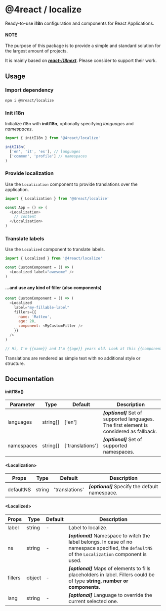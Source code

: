 # @4react / localize

Ready-to-use **i18n** configuration and components for React Applications.

#### NOTE
The purpose of this package is to provide a simple and standard solution for the largest amount of projects.

It is mainly based on [***react-i18next***](https://github.com/i18next/react-i18next). Please consider to support their work.

## Usage

### Import dependency

```
npm i @4react/localize
```

### Init i18n

Initialize i18n with **initI18n**, optionally specifying *languages* and *namespaces*.
```js
import { initI18n } from '@4react/localize'

initI18n(
  ['en', 'it', 'es'], // languages
  ['common', 'profile'] // namespaces
)
```

### Provide localization
Use the `Localization` component to provide translations over the application.
```js
import { Localization } from '@4react/localize'

const App = () => (
  <Localization>
    // content
  </Localization>
)
```

### Translate labels
Use the `Localized` component to translate labels.

```js
import { Localized } from '@4react/localize'

const CustomComponent = () => (
  <Localized label="awesome" />
)
```

#### ...and use any kind of filler (also components)

```js
const CustomComponent = () => (
  <Localized
    label="my-fillable-label"
    fillers={{
      name: 'Matteo',
      age: 28,
      component: <MyCustomFiller />
    }}
  />
)

// Hi, I'm {{name}} and I'm {{age}} years old. Look at this {{component}}!
```
Translations are rendered as simple text with no additional style or structure.

## Documentation

#### initI18n()

| Parameter | Type | Default | Description |
| --- | --- | --- | --- |
| languages | string[] | ['en'] | ***[optional]*** Set of supported languages. The first element is considered as fallback. |
| namespaces | string[] | ['translations'] | ***[optional]*** Set of supported namespaces. |

#### <Localization\>

| Props | Type | Default | Description |
| --- | --- | --- | --- |
| defaultNS | string | 'translations' | ***[optional]*** Specify the default namespace. |

#### <Localized\>

| Props | Type | Default | Description |
| --- | --- | --- | --- |
| label | string | - | Label to localize. |
| ns | string | - | ***[optional]*** Namespace to witch the label belongs. In case of no namespace specified, the `defaultNS` of the `Localization` component is used. |
| fillers | object | - | ***[optional]*** Maps of elements to fills placeholders in label. Fillers could be of type **string, number or components**. |
| lang | string | - | ***[optional]*** Language to override the current selected one. |
